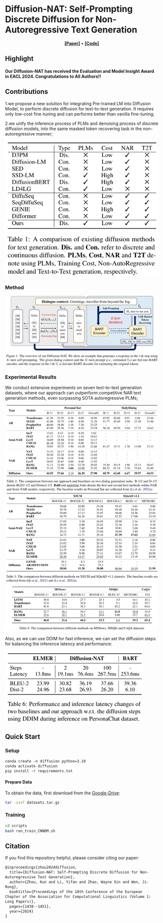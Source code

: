 # Diffusion-NAT: Self-Prompting Discrete Diffusion for Non-Autoregressive Text Generation

<p align="center">
  <a href="https://aclanthology.org/2024.eacl-long.86.pdf"><b>[Paper]</b></a> •
  <a href="https://github.com/RUCAIBox/DiffusionNAT"><b>[Code]</b></a>
</p>

## Highlight
#### Our Diffusion-NAT has received the Evaluation and Model Insight Award in EACL 2024. Congratulations to All Authors!!

## Contributions
1.we propose a new solution for integrating Pre-trained LM into Diffusion Model, to perform discrete diffusion for text-to-text generation. It requires only low-cost fine-tuning and can performs better than vanilla fine-tuning;

2.we unify the inference process of PLMs and denoising process of discrete diffusion models, into the same masked token recovering task in the non-autoregressive manner;

<img src="./assets/comparison.png" alt="Diffusion-NAT" />

### Method
<img src="./assets/model.png" alt="Model" />

### Experimental Results
We conduct extensive experiments on seven text-to-text generation datasets, where our approach can outperform competitive NAR text generation methods, even surpassing SOTA autoregressive PLMs;

<img src="./assets/Exp1.png" alt="Exp1" />

<img src="./assets/Exp2.png" alt="Exp1" />

Also, as we can use DDIM for fast inference, we can set the diffusion steps for balancing the inference latency and performance:

<img src="./assets/DDIM.png" alt="Exp1" />

## Quick Start
### Setup
```
conda create -n diffusion python=3.10
conda activate diffusion
pip install -r requirements.txt
```

#### Prepare Data
To obtain the data, first download from the [Google-Drive]():
```bash
tar -zxvf datasets.tar.gz
```

### Training
```bash
cd scripts
bash run_train_CNNDM.sh
```

## Citation
If you find this repository helpful, please consider citing our paper:

```
@inproceedings{zhou2024diffusion,
  title={Diffusion-NAT: Self-Prompting Discrete Diffusion for Non-Autoregressive Text Generation},
  author={Zhou, Kun and Li, Yifan and Zhao, Wayne Xin and Wen, Ji-Rong},
  booktitle={Proceedings of the 18th Conference of the European Chapter of the Association for Computational Linguistics (Volume 1: Long Papers)},
  pages={1438--1451},
  year={2024}
}
```